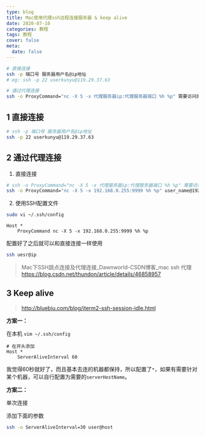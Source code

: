 ```yaml
---
type: blog
title: Mac使用代理ssh远程连接服务器 & keep alive
date: 2020-07-10
categories: 教程
tags: 教程
cover: false
meta:
  date: false
---
```




```bash
# 直接连接
ssh -p 端口号 服务器用户名@ip地址
# eg: ssh -p 22 userkunyu@119.29.37.63

# 通过代理连接
ssh -o ProxyCommand="nc -X 5 -x 代理服务器ip:代理服务器端口 %h %p" 需要访问的服务器的用户名@需要访问的服务器ip
```



<!-- more -->



## 1 直接连接

```bash
# ssh -p 端口号 服务器用户名@ip地址
ssh -p 22 userkunyu@119.29.37.63
```



## 2 通过代理连接

1. 直接连接

```bash
# ssh -o ProxyCommand="nc -X 5 -x 代理服务器ip:代理服务器端口 %h %p" 需要访问的服务器的用户名@需要访问的服务器ip
ssh -o ProxyCommand="nc -X 5 -x 192.168.0.255:9999 %h %p" user_name@192.168.77.200
```

2. 使用SSH配置文件

```bash
sudo vi ~/.ssh/config
```

```
Host *
    ProxyCommand nc -X 5 -x 192.168.0.255:9999 %h %p
```

配置好了之后就可以和直接连接一样使用

```bash
ssh uesr@ip
```



> Mac下SSH跳点连接及代理连接_Dawnworld-CSDN博客_mac ssh 代理
> https://blog.csdn.net/thundon/article/details/46858957



## 3 Keep alive

> http://bluebiu.com/blog/iterm2-ssh-session-idle.html

**方案一：**

在本机 `vim ~/.ssh/config`

```
# 在开头添加
Host *
    ServerAliveInterval 60
```

我觉得60秒就好了，而且基本去连的机器都保持，所以配置了`*`，如果有需要针对某个机器，可以自行配置为需要的`serverHostName`。



**方案二：**

单次连接

添加下面的参数

```bash
ssh -o ServerAliveInterval=30 user@host
```

